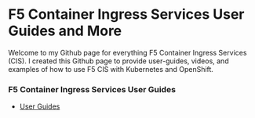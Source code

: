 # F5 Container Ingress Services User Guides and More

Welcome to my Github page for everything F5 Container Ingress Services (CIS). I created this Github page to provide user-guides, videos, and examples of how to use F5 CIS with Kubernetes and OpenShift.

### F5 Container Ingress Services User Guides

* [User Guides](https://github.com/nandakishorepeddi/k8s-bigip-ctlr/blob/main/user_guides/README.md)
